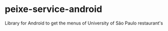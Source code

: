 peixe-service-android
=====================

Library for Android to get the menus of University of São Paulo restaurant's